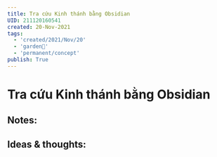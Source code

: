```yaml
---
title: Tra cứu Kinh thánh bằng Obsidian
UID: 211120160541
created: 20-Nov-2021
tags:
  - 'created/2021/Nov/20'
  - 'garden🏡'
  - 'permanent/concept'
publish: True
---
```

# Tra cứu Kinh thánh bằng Obsidian

## Notes:


## Ideas & thoughts:


